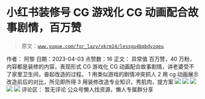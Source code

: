 # 小红书装修号 CG 游戏化 CG 动画配合故事剧情，百万赞

> 原文：[`www.yuque.com/for_lazy/xkrm14/lessgu4bqbdyzqeu`](https://www.yuque.com/for_lazy/xkrm14/lessgu4bqbdyzqeu)

<ne-p id="uddd0c324" data-lake-id="uddd0c324">作者： 阿黎</ne-p> <ne-p id="u511ccd39" data-lake-id="u511ccd39">日期：2023-04-03</ne-p> <ne-p id="ud52a89a6" data-lake-id="ud52a89a6">点赞数：16</ne-p> <ne-hole id="ub74aecf7" data-lake-id="ub74aecf7"><ne-card data-card-name="hr" data-card-type="block" id="BwFkO" data-event-boundary="card"><ne-p id="u088b4372" data-lake-id="u088b4372">正文：</ne-p> <ne-p id="u5248f909" data-lake-id="u5248f909">异常值 百万赞，40 万粉，内容都是装修的内容，表现形式 CG 游戏化 CG 动画配合故事剧情，讲老婆受不了家里卫生间，奋起改造的过程。 1 用类似游戏的剧情冲突抓人 2 用 cg 动画展示改造前后的对比，所见即所得 3 用装修改造专业知识，秀肌肉，提方案</ne-p> <ne-p id="u20ca8796" data-lake-id="u20ca8796"><ne-card data-card-name="image" data-card-type="inline" id="KgCLa" data-event-boundary="card">![](img/0c556cb328c058f1b3998a1f673f1097.png)</ne-card></ne-p> <ne-p id="u059584e7" data-lake-id="u059584e7"><ne-card data-card-name="image" data-card-type="inline" id="FLnNo" data-event-boundary="card">![](img/4706e76d94c9307e55f132b2b6c163c2.png)</ne-card></ne-p> <ne-p id="u339e3f28" data-lake-id="u339e3f28"><ne-card data-card-name="image" data-card-type="inline" id="Ki3KB" data-event-boundary="card">![](img/c3e51d94f4325ce4362b914ac680cc56.png)</ne-card></ne-p> <ne-p id="u3a9674e4" data-lake-id="u3a9674e4"><ne-card data-card-name="image" data-card-type="inline" id="TUMzD" data-event-boundary="card">![](img/0e239e64d1947e222036467aaad3b132.png)</ne-card></ne-p> <ne-p id="udbd71959" data-lake-id="udbd71959"><ne-card data-card-name="image" data-card-type="inline" id="GS2jV" data-event-boundary="card">![](img/25987396081825972dd57bae6def484b.png)</ne-card></ne-p> <ne-hole id="u427c628e" data-lake-id="u427c628e"><ne-card data-card-name="hr" data-card-type="block" id="e2gSP" data-event-boundary="card"><ne-p id="u0997f4f3" data-lake-id="u0997f4f3">评论区：</ne-p> <ne-p id="u65b71e5d" data-lake-id="u65b71e5d">暂无评论</ne-p> <ne-hole id="u74bccdf1" data-lake-id="u74bccdf1"><ne-card data-card-name="hr" data-card-type="block" id="M4hXH" data-event-boundary="card"><ne-p id="u67da737f" data-lake-id="u67da737f">公众号懒人找资源，懒人专属群分享</ne-p></ne-card></ne-hole></ne-card></ne-hole></ne-card></ne-hole>